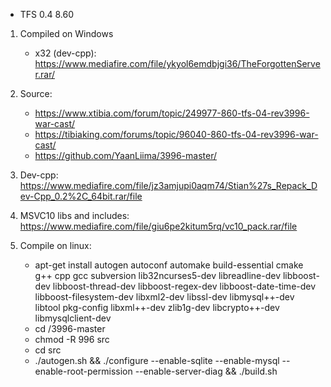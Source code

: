 - TFS 0.4 8.60
1. Compiled on Windows
	* x32 (dev-cpp): https://www.mediafire.com/file/ykyol6emdbjgi36/TheForgottenServer.rar/
	
2. Source: 
	* https://www.xtibia.com/forum/topic/249977-860-tfs-04-rev3996-war-cast/
	* https://tibiaking.com/forums/topic/96040-860-tfs-04-rev3996-war-cast/
	* https://github.com/YaanLiima/3996-master/

3. Dev-cpp: https://www.mediafire.com/file/jz3amjupi0aqm74/Stian%27s_Repack_Dev-Cpp_0.2%2C_64bit.rar/file

4. MSVC10 libs and includes: https://www.mediafire.com/file/giu6pe2kitum5rq/vc10_pack.rar/file

5. Compile on linux:
	* apt-get install autogen autoconf automake build-essential cmake g++ cpp gcc subversion lib32ncurses5-dev libreadline-dev libboost-dev libboost-thread-dev libboost-regex-dev libboost-date-time-dev libboost-filesystem-dev libxml2-dev libssl-dev libmysql++-dev libtool pkg-config libxml++-dev zlib1g-dev libcrypto++-dev libmysqlclient-dev
	* cd /3996-master
	* chmod -R 996 src
	* cd src
	* ./autogen.sh && ./configure --enable-sqlite --enable-mysql --enable-root-permission --enable-server-diag && ./build.sh
